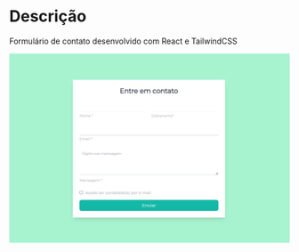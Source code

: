 # Descrição

Formulário de contato desenvolvido com React e TailwindCSS

![Descrição da Imagem](./public/formulario.png)